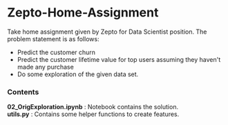 # Zepto-Home-Assignment

Take home assignment given by Zepto for Data Scientist position. The problem statement is as follows:

* Predict the customer churn
* Predict the customer lifetime value for top users assuming they haven't made any purchase
* Do some exploration of the given data set.

### Contents

**02_OrigExploration.ipynb** : Notebook contains the solution.        
**utils.py** : Contains some helper functions to create features.
